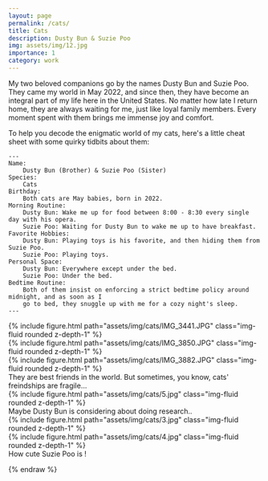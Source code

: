 ```yaml
---
layout: page
permalink: /cats/
title: Cats
description: Dusty Bun & Suzie Poo
img: assets/img/12.jpg
importance: 1
category: work
---
```


My two beloved companions go by the names Dusty Bun and Suzie Poo. They came my world in May 2022, and since then, they have become an integral part of my life here in the United States. No matter how late I return home, they are always waiting for me, just like loyal family members. Every moment spent with them brings me immense joy and comfort.

To help you decode the enigmatic world of my cats, here's a little cheat sheet with some quirky tidbits about them:

    ---
    Name: 
        Dusty Bun (Brother) & Suzie Poo (Sister)
    Species:    
        Cats
    Birthday: 
        Both cats are May babies, born in 2022.
    Morning Routine: 
        Dusty Bun: Wake me up for food between 8:00 - 8:30 every single day with his opera.
        Suzie Poo: Waiting for Dusty Bun to wake me up to have breakfast.
    Favorite Hobbies:
        Dusty Bun: Playing toys is his favorite, and then hiding them from Suzie Poo.
        Suzie Poo: Playing toys. 
    Personal Space:
        Dusty Bun: Everywhere except under the bed.
        Suzie Poo: Under the bed.
    Bedtime Routine:
        Both of them insist on enforcing a strict bedtime policy around midnight, and as soon as I  
        go to bed, they snuggle up with me for a cozy night's sleep.
    ---

<div class="row">
    <div class="col-sm mt-3 mt-md-0">
        {% include figure.html path="assets/img/cats/IMG_3441.JPG"  class="img-fluid rounded z-depth-1" %}
    </div>
    <div class="col-sm mt-3 mt-md-0">
        {% include figure.html path="assets/img/cats/IMG_3850.JPG"  class="img-fluid rounded z-depth-1" %}
    </div>
    <div class="col-sm mt-3 mt-md-0">
        {% include figure.html path="assets/img/cats/IMG_3882.JPG" class="img-fluid rounded z-depth-1" %}
    </div>
</div>
<div class="caption">
    They are best friends in the world. But sometimes, you know, cats' freindships are fragile...
</div>
<div class="row">
    <div class="col-sm mt-3 mt-md-0">
        {% include figure.html path="assets/img/cats/5.jpg" class="img-fluid rounded z-depth-1" %}
    </div>
</div>
<div class="caption">
    Maybe Dusty Bun is considering about doing research..
</div>

<div class="row justify-content-sm-center">
    <div class="col-sm-8 mt-3 mt-md-0">
        {% include figure.html path="assets/img/cats/3.jpg" class="img-fluid rounded z-depth-1" %}
    </div>
    <div class="col-sm-4 mt-3 mt-md-0">
        {% include figure.html path="assets/img/cats/4.jpg" class="img-fluid rounded z-depth-1" %}
    </div>
</div>
<div class="caption">
    How cute Suzie Poo is !
</div>

<!-- 
The code is simple.
Just wrap your images with `<div class="col-sm">` and place them inside `<div class="row">` (read more about the <a href="https://getbootstrap.com/docs/4.4/layout/grid/">Bootstrap Grid</a> system).
To make images responsive, add `img-fluid` class to each; for rounded corners and shadows use `rounded` and `z-depth-1` classes.
Here's the code for the last row of images above:

{% raw %}
```html
<div class="row justify-content-sm-center">
    <div class="col-sm-8 mt-3 mt-md-0">
        {% include figure.html path="assets/img/6.jpg" title="example image" class="img-fluid rounded z-depth-1" %}
    </div>
    <div class="col-sm-4 mt-3 mt-md-0">
        {% include figure.html path="assets/img/11.jpg" title="example image" class="img-fluid rounded z-depth-1" %}
    </div>
</div> -->
<!-- ``` -->
{% endraw %}
